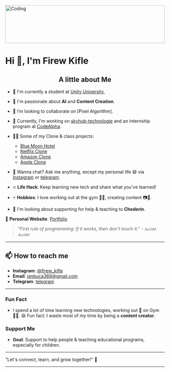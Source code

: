 <img align="center" alt="Coding" width="100%" height="120px" src="https://as1.ftcdn.net/v2/jpg/03/32/21/56/1000_F_332215667_FRtsNh6JCtsstNqBlLmiP5dixFFWNJfS.jpg">

# Hi 👋, I'm Firew Kifle

<h2 align="center">A little about <Strong>Me</Strong></h2>

- 👯 I'm currently a student at [Unity University](https://www.uu.edu.et/),

- 🌱 I'm passionate about **AI** and **Content Creation**.
- 👯 I’m looking to collaborate on [Pixel Algorithm].
- 🔭 Currently, I'm working on [skyhub-technologie](https://skyhub-technologies.com/) and an internship program at [CodeAlpha](https://www.codealpha.tech/).
- 👨‍💻 Some of my Clone & class projects:                                 
  - [Blue Moon Hotel](https://janbuca369.github.io/Blue-moon-hotel/)
  - [Netflix Clone](https://netflix-clone-abdf7.web.app/)   
  - [Amazon Clone](https://clone-ef0ad.web.app/)
  - [Apple Clone](https://apple-clone-react-4ccc8.web.app/)
- 💬 Wanna chat? Ask me anything, except my personal life 😅 via [Instagram](https://www.instagram.com/firew_kifle/) or [telegram](https://t.me/Janbuca).
- 🔥 **Life Hack**: Keep learning new tech and share what you've learned! 
- ⚡ **Hobbies**: I love working out at the gym 🏋️‍♂️, creating content 📷🎥.  
- 🤝 I'm looking about supporting for help & teaching to **Chederin**.

🔗 **Personal Website**: [Portfolio](https://janbuca.github.io/janbuca-369/)

> _"First rule of programming: If it works, then don't touch it." - እራስህ ለራስህ_

---

## 📫 How to reach me

- **Instagram**: [@firew_kifle](https://www.instagram.com/firew_kifle/)
- **Email**: [janbuca369@gmail.com](mailto:janbuca369@gmail.com)
- **Telegram**: [telegram](https://t.me/Janbuca)

---

### Fun Fact

- I spend a lot of time learning new technologies, working out 🏃 on Gym 🏋️‍♂️. 😄 Fun fact: I waste most of my time by being a **content creator**. 

### Support Me

- **Goal**: Support to help people & teaching educational programs, especially for children.
  
---

"Let's connect, learn, and grow together!" 🚀

---
